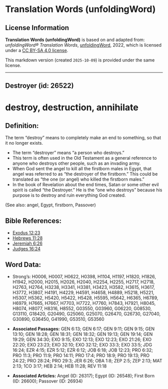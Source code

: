 # Translation Words (unfoldingWord)

## License Information

**Translation Words (unfoldingWord)** is based on and adapted from: _unfoldingWord® Translation Words_, [unfoldingWord](https://unfoldingword.org/utw), 2022, which is licensed under a [CC BY-SA 4.0 license](https://creativecommons.org/licenses/by-sa/4.0/legalcode.en).

This markdown version (created `2025-10-09`) is provided under the same license.



--------------------------------

## Destroyer (id: 26522)

destroy, destruction, annihilate
================================

Definition:
-----------

The term “destroy” means to completely make an end to something, so that it no longer exists.

* The term “destroyer” means “a person who destroys.”
* This term is often used in the Old Testament as a general reference to anyone who destroys other people, such as an invading army.
* When God sent the angel to kill all the firstborn males in Egypt, that angel was referred to as “the destroyer of the firstborn.” This could be translated as “the one (or angel) who killed the firstborn males.”
* In the book of Revelation about the end times, Satan or some other evil spirit is called “the Destroyer.” He is the “one who destroys” because his purpose is to destroy and ruin everything God created.

(See also: angel, Egypt, firstborn, Passover)

Bible References:
-----------------

* [Exodus 12:23](https://ref.ly/Exod12:23)
* [Hebrews 11:28](https://ref.ly/Heb11:28)
* [Jeremiah 6:26](https://ref.ly/Jer6:26)
* [Judges 16:24](https://ref.ly/Judg16:24)

Word Data:
----------

* Strong’s: H0006, H0007, H0622, H0398, H1104, H1197, H1820, H1826, H1942, H2000, H2015, H2026, H2040, H2254, H2255, H2717, H2718, H2763, H2764, H3238, H3341, H3381, H3423, H3582, H3615, H3617, H3772, H3807, H4191, H4229, H4591, H4658, H4889, H5218, H5221, H5307, H5362, H5420, H5422, H5428, H5595, H5642, H6365, H6789, H6979, H7665, H7667, H7703, H7722, H7760, H7843, H7921, H8045, H8074, H8077, H8316, H8552, G03550, G03960, G06220, G08530, G13110, G18420, G20490, G25060, G25070, G26470, G26730, G27040, G30890, G36450, G41990, G53510, G53560

* **Associated Passages:** GEN 6:13; GEN 6:17; GEN 9:11; GEN 9:15; GEN 13:10; GEN 18:28; GEN 18:31; GEN 18:32; GEN 19:13; GEN 19:14; GEN 19:29; GEN 34:30; EXO 9:15; EXO 12:13; EXO 12:23; EXO 21:26; EXO 22:20; EXO 23:23; EXO 32:10; EXO 32:12; EXO 33:3; EXO 33:5; JDG 16:24; EZR 4:15; EZR 5:12; EZR 6:12; JOB 6:18; JOB 12:23; PRO 6:32; PRO 11:3; PRO 11:9; PRO 14:11; PRO 17:4; PRO 18:9; PRO 19:13; PRO 24:22; PRO 28:24; PRO 29:3; JER 6:26; OBA 1:8; ZEP 2:5; ZEP 2:13; MAT 2:13; 1CO 3:17; HEB 2:14; HEB 11:28; REV 11:18
* **Associated Articles:** Angel (ID: 26317); Egypt (ID: 26548); First Born (ID: 26600); Passover (ID: 26934)

